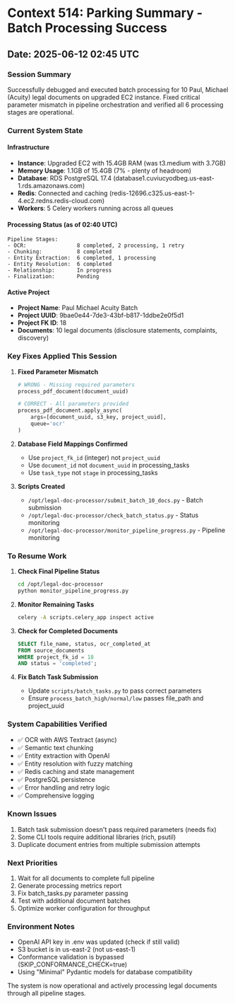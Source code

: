 # Context 514: Parking Summary - Batch Processing Success

## Date: 2025-06-12 02:45 UTC

### Session Summary
Successfully debugged and executed batch processing for 10 Paul, Michael (Acuity) legal documents on upgraded EC2 instance. Fixed critical parameter mismatch in pipeline orchestration and verified all 6 processing stages are operational.

### Current System State

#### Infrastructure
- **Instance**: Upgraded EC2 with 15.4GB RAM (was t3.medium with 3.7GB)
- **Memory Usage**: 1.1GB of 15.4GB (7% - plenty of headroom)
- **Database**: RDS PostgreSQL 17.4 (database1.cuviucyodbeg.us-east-1.rds.amazonaws.com)
- **Redis**: Connected and caching (redis-12696.c325.us-east-1-4.ec2.redns.redis-cloud.com)
- **Workers**: 5 Celery workers running across all queues

#### Processing Status (as of 02:40 UTC)
```
Pipeline Stages:
- OCR:                8 completed, 2 processing, 1 retry
- Chunking:           8 completed
- Entity Extraction:  6 completed, 1 processing
- Entity Resolution:  6 completed
- Relationship:       In progress
- Finalization:       Pending
```

#### Active Project
- **Project Name**: Paul Michael Acuity Batch
- **Project UUID**: 9bae0e44-7de3-43bf-b817-1ddbe2e0f5d1
- **Project FK ID**: 18
- **Documents**: 10 legal documents (disclosure statements, complaints, discovery)

### Key Fixes Applied This Session

1. **Fixed Parameter Mismatch**
   ```python
   # WRONG - Missing required parameters
   process_pdf_document(document_uuid)
   
   # CORRECT - All parameters provided
   process_pdf_document.apply_async(
       args=[document_uuid, s3_key, project_uuid],
       queue='ocr'
   )
   ```

2. **Database Field Mappings Confirmed**
   - Use `project_fk_id` (integer) not `project_uuid`
   - Use `document_id` not `document_uuid` in processing_tasks
   - Use `task_type` not `stage` in processing_tasks

3. **Scripts Created**
   - `/opt/legal-doc-processor/submit_batch_10_docs.py` - Batch submission
   - `/opt/legal-doc-processor/check_batch_status.py` - Status monitoring
   - `/opt/legal-doc-processor/monitor_pipeline_progress.py` - Pipeline monitoring

### To Resume Work

1. **Check Final Pipeline Status**
   ```bash
   cd /opt/legal-doc-processor
   python monitor_pipeline_progress.py
   ```

2. **Monitor Remaining Tasks**
   ```bash
   celery -A scripts.celery_app inspect active
   ```

3. **Check for Completed Documents**
   ```sql
   SELECT file_name, status, ocr_completed_at 
   FROM source_documents 
   WHERE project_fk_id = 18 
   AND status = 'completed';
   ```

4. **Fix Batch Task Submission**
   - Update `scripts/batch_tasks.py` to pass correct parameters
   - Ensure `process_batch_high/normal/low` passes file_path and project_uuid

### System Capabilities Verified
- ✅ OCR with AWS Textract (async)
- ✅ Semantic text chunking
- ✅ Entity extraction with OpenAI
- ✅ Entity resolution with fuzzy matching
- ✅ Redis caching and state management
- ✅ PostgreSQL persistence
- ✅ Error handling and retry logic
- ✅ Comprehensive logging

### Known Issues
1. Batch task submission doesn't pass required parameters (needs fix)
2. Some CLI tools require additional libraries (rich, psutil)
3. Duplicate document entries from multiple submission attempts

### Next Priorities
1. Wait for all documents to complete full pipeline
2. Generate processing metrics report
3. Fix batch_tasks.py parameter passing
4. Test with additional document batches
5. Optimize worker configuration for throughput

### Environment Notes
- OpenAI API key in .env was updated (check if still valid)
- S3 bucket is in us-east-2 (not us-east-1)
- Conformance validation is bypassed (SKIP_CONFORMANCE_CHECK=true)
- Using "Minimal" Pydantic models for database compatibility

The system is now operational and actively processing legal documents through all pipeline stages.
